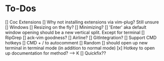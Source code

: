 # To-Dos
[] Coc Extensions
  [] Why not installing extensions via vim-plug? Still unsure
[] Windows
  [] Resizing on the fly? 
  [] Minimizing?
  [] 'Enter' aka default window opening should be a new vertical split. Except for terminal
[] RipGrep
  [] ack-vim goodness?
[] Airline?
  [] GitIntegration?
[] Support CMD hotkeys
  [] CMD + / to autocomment
[] Random
  [] <ctrl-T> should open up new terminal in terminal mode (in addition to normal mode)
  [x] Hotkey to open up documentation for method? --> K
  [] Quickfix??
